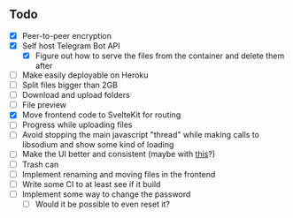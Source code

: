 ## Todo

- [X] Peer-to-peer encryption
- [X] Self host Telegram Bot API
  - [X] Figure out how to serve the files from the container and delete them after
- [ ] Make easily deployable on Heroku
- [ ] Split files bigger than 2GB
- [ ] Download and upload folders
- [ ] File preview
- [X] Move frontend code to SvelteKit for routing
- [ ] Progress while uploading files
- [ ] Avoid stopping the main javascript "thread" while making calls to libsodium and show some kind of loading
- [ ] Make the UI better and consistent (maybe with [this](https://sveltematerialui.com/)?)
- [ ] Trash can
- [ ] Implement renaming and moving files in the frontend
- [ ] Write some CI to at least see if it build
- [ ] Implement some way to change the password
  - [ ] Would it be possible to even reset it?
